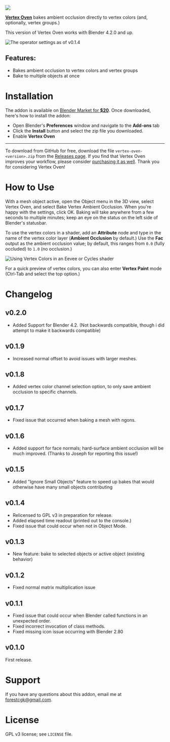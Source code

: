 
![](https://raw.githubusercontent.com/ForestKatsch/VertexOven/master/media/featured-image.png)

[**Vertex Oven**](https://blendermarket.com/products/vertex-oven) bakes ambient occlusion directly to vertex colors (and, optionally, vertex groups.)

This version of Vertex Oven works with Blender 4.2.0 and up.

![The operator settings as of v0.1.4](https://raw.githubusercontent.com/ForestKatsch/VertexOven/master/media/operator-settings.png)

## Features:

* Bakes ambient occlusion to vertex colors and vertex groups
* Bake to multiple objects at once

# Installation

The addon is available on [Blender Market for **$20**](https://blendermarket.com/products/vertex-oven).
Once downloaded, here's how to install the addon:

* Open Blender's **Preferences** window and navigate to the **Add-ons** tab
* Click the **Install** button and select the zip file you downloaded.
* Enable **Vertex Oven**

---

To download from GitHub for free, download the file `vertex-oven-<version>.zip` from the [Releases page](https://github.com/ForestKatsch/VertexOven/releases).
If you find that Vertex Oven improves your workflow, please consider [purchasing it as well](https://blendermarket.com/products/vertex-oven).
Thank you for considering Vertex Oven!

# How to Use

With a mesh object active, open the Object menu in the 3D view, select Vertex Oven, and select Bake Vertex Ambient Occlusion.
When you're happy with the settings, click OK.
Baking will take anywhere from a few seconds to multiple minutes; keep an eye on the status on the left side of Blender's statusbar.

To use the vertex colors in a shader, add an **Attribute** node and type in the name of the vertex color layer (**Ambient Occlusion** by default.)
Use the **Fac** output as the ambient occlusion value; by default, this ranges from `0.0` (fully occluded) to `1.0` (no occlusion.)

![Using Vertex Colors in an Eevee or Cycles shader](https://raw.githubusercontent.com/ForestKatsch/VertexOven/master/media/attribute-node-shader.png)

For a quick preview of vertex colors, you can also enter **Vertex Paint** mode (Ctrl-Tab and select the top option.)

# Changelog

## v0.2.0

* Added Support for Blender 4.2. (Not backwards compatible, though i did attempt to make it backwards compatible)

## v0.1.9

* Increased normal offset to avoid issues with larger meshes.

## v0.1.8

* Added vertex color channel selection option, to only save ambient occlusion to specific channels.

## v0.1.7

* Fixed issue that occurred when baking a mesh with ngons.

## v0.1.6

* Added support for face normals; hard-surface ambient occlusion will be much improved. (Thanks to Joseph for reporting this issue!)

## v0.1.5

* Added "Ignore Small Objects" feature to speed up bakes that would otherwise have many small objects contributing

## v0.1.4

* Relicensed to GPL v3 in preparation for release.
* Added elapsed time readout (printed out to the console.)
* Fixed issue that could occur when not in Object Mode.

## v0.1.3

* New feature: bake to selected objects or active object (existing behavior)

## v0.1.2

* Fixed normal matrix multiplication issue

## v0.1.1

* Fixed issue that could occur when Blender called functions in an unexpected order.
* Fixed incorrect invocation of class methods.
* Fixed missing icon issue occurring with Blender 2.80

## v0.1.0

First release.

# Support

If you have any questions about this addon, email me at [forestcgk@gmail.com](mailto:forestcgk@gmail.com).

# License

GPL v3 license; see `LICENSE` file.
